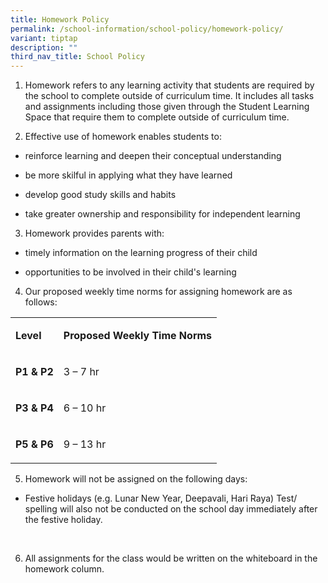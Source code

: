 ```yaml
---
title: Homework Policy
permalink: /school-information/school-policy/homework-policy/
variant: tiptap
description: ""
third_nav_title: School Policy
---
```

<ol data-tight="true" class="tight">
<li>
<p>Homework refers to any learning activity that students are required by
the school to complete outside of curriculum time. It includes all tasks
and assignments including those given through the Student Learning Space
that require them to complete outside of curriculum time.</p>
<p></p>
</li>
<li>
<p>Effective use of homework enables&nbsp;students to:</p>
</li>
</ol>
<ul data-tight="true" class="tight">
<li>
<p>reinforce learning and deepen their conceptual understanding</p>
</li>
<li>
<p>be more skilful in applying what they have learned</p>
</li>
<li>
<p>develop good study skills and habits</p>
</li>
<li>
<p>take greater ownership and responsibility for independent learning</p>
<p></p>
</li>
</ul>
<ol start="3" data-tight="true" class="tight">
<li>
<p>Homework provides parents with:</p>
</li>
</ol>
<ul data-tight="true" class="tight">
<li>
<p>timely information on the learning progress of their child</p>
</li>
<li>
<p>opportunities to be involved in their child's learning</p>
</li>
</ul>
<p></p>
<ol start="4" data-tight="true" class="tight">
<li>
<p>Our proposed weekly time norms for assigning homework are as follows:</p>
</li>
</ol>
<table style="minWidth: 50px">
<colgroup>
<col>
<col>
</colgroup>
<tbody>
<tr>
<td rowspan="1" colspan="1">
<p><strong>Level</strong>
</p>
</td>
<td rowspan="1" colspan="1">
<p><strong>Proposed Weekly Time Norms</strong>
</p>
</td>
</tr>
<tr>
<td rowspan="1" colspan="1">
<p><strong>P1 &amp; P2</strong>
</p>
</td>
<td rowspan="1" colspan="1">
<p>3 – 7 hr</p>
</td>
</tr>
<tr>
<td rowspan="1" colspan="1">
<p><strong>P3 &amp; P4</strong>
</p>
</td>
<td rowspan="1" colspan="1">
<p>6 – 10 hr</p>
</td>
</tr>
<tr>
<td rowspan="1" colspan="1">
<p><strong>P5 &amp; P6</strong>
</p>
</td>
<td rowspan="1" colspan="1">
<p>9 – 13 hr</p>
</td>
</tr>
</tbody>
</table>
<p></p>
<ol start="5" data-tight="true" class="tight">
<li>
<p>Homework will not be assigned on the following days:</p>
</li>
</ol>
<ul data-tight="true" class="tight">
<li>
<p>Festive holidays (e.g. Lunar New Year, Deepavali, Hari Raya) Test/ spelling
will also not be conducted on the school day immediately after the festive
holiday.</p>
</li>
</ul>
<p>&nbsp;</p>
<ol start="6" data-tight="true" class="tight">
<li>
<p>All assignments for the class would be written on the whiteboard in the
homework column.</p>
</li>
</ol>
<p></p>